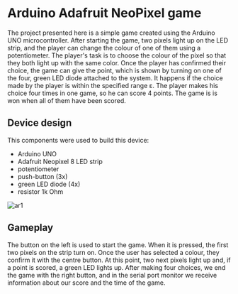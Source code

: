 # Arduino Adafruit NeoPixel game
The project presented here is a simple game created using the Arduino UNO microcontroller.
After starting the game, two pixels light up on the LED strip, and the player can change the colour of one of them
using a potentiometer. The player's task is to choose the colour of the pixel so that they both light up with the same color.
Once the player has confirmed their choice, the game can give the point, which is shown by turning on one of the four, green LED diode attached to the system.
It happens if the choice made by the player is within the specified range ε.
The player makes his choice four times in one game, so he can score 4 points. The game is is won when all of them have been scored.

## Device design
This components were used to build this device:
- Arduino UNO
- Adafruit Neopixel 8 LED strip
- potentiometer
- push-button (3x)
- green LED diode (4x)
- resistor 1k Ohm

![ar1](https://github.com/bujniasz/Arduino-AdafruitNeopixel-game/assets/149008651/2e1a9743-c320-4ff3-a95b-88069fcd6ec6)

## Gameplay
The button on the left is used to start the game. When it is pressed, the first two pixels on the strip turn on. Once the user has selected a colour, they confirm it with the centre button. At this point, two next pixels light up and, if a point is scored, a green LED lights up. After making four choices, we end the game with the right button, and in the serial port monitor we receive information about our score and the time of the game.
